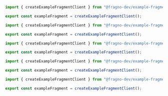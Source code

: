 ```ts title="lib/example-fragment-client.ts" tab="React"
import { createExampleFragmentClient } from "@fragno-dev/example-fragment/react";

export const exampleFragment = createExampleFragmentClient();
```

```ts title="lib/example-fragment-client.ts" tab="Vue"
import { createExampleFragmentClient } from "@fragno-dev/example-fragment/vue";

export const exampleFragment = createExampleFragmentClient();
```

```ts title="lib/example-fragment-client.ts" tab="Svelte"
import { createExampleFragmentClient } from "@fragno-dev/example-fragment/svelte";

export const exampleFragment = createExampleFragmentClient();
```

```ts title="lib/example-fragment-client.ts" tab="SolidJS"
import { createExampleFragmentClient } from "@fragno-dev/example-fragment/solid";

export const exampleFragment = createExampleFragmentClient();
```

```ts title="lib/example-fragment-client.ts" tab="Vanilla JavaScript"
import { createExampleFragmentClient } from "@fragno-dev/example-fragment/vanilla";

export const exampleFragment = createExampleFragmentClient();
```
